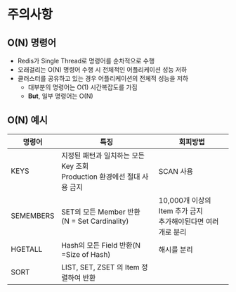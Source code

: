 # 주의사항

## O(N) 명령어
 - Redis가 Single Thread로 명령어를 순차적으로 수행
 - 오래걸리는 O(N) 명령어 수행 시 전체적인 어플리케이션 성능 저하
 - 클러스터를 공유하고 있는 경우 어플리케이션의 전체적 성능을 저하
   - 대부분의 명령어는 O(1) 시간복잡도를 가짐
   - **But**, 일부 명령어는 O(N)

## O(N) 예시

| 명령어       | 특징                                                    | 회피방법                                         |
|-----------|-------------------------------------------------------|----------------------------------------------|
| KEYS      | 지정된 패턴과 일치하는 모든 Key 조회 <br/> Production 환경에선 절대 사용 금지 | SCAN 사용                                      |
| SEMEMBERS | SET의 모든 Member 반환<br />(N = Set Cardinality)          | 10,000개 이상의 Item 추가 금지<br /> 추가해야된다면 여러개로 분리 |
| HGETALL   | Hash의 모든 Field 반환(N =Size of Hash)                    | 해시를 분리                                       |
| SORT      | LIST, SET, ZSET 의 Item 정렬하여 반환                        ||

